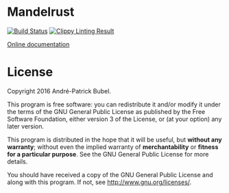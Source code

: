 Mandelrust
==========

[![Build Status](https://travis-ci.org/Moredread/mandelrust.svg?branch=master)](https://travis-ci.org/Moredread/mandelrust)
[![Clippy Linting Result](https://clippy.bashy.io/github/Moredread/mandelrust/master/badge.svg?style=plastic)](https://clippy.bashy.io/github/Moredread/mandelrust/master/log)

[Online documentation][docs]

[docs]: https://moredread.github.io/mandelrust/

License
=======

Copyright 2016 André-Patrick Bubel.

This program is free software: you can redistribute it and/or modify it under
the terms of the GNU General Public License as published by the Free Software
Foundation, either version 3 of the License, or (at your option) any later
version.

This program is distributed in the hope that it will be useful, but **without
any warranty**; without even the implied warranty of **merchantability** or
**fitness for a particular purpose**.  See the GNU General Public License for
more details.

You should have received a copy of the GNU General Public License and along with
this program. If not, see http://www.gnu.org/licenses/.
